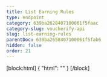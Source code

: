 ```yaml
---
title: List Earning Rules
type: endpoint
category: 639ba2628407100061f5faac
category-slug: voucherify-api
slug: list-earning-rules
parentDoc: 639ba2658407100061f5fab6
hidden: false
order: 21
---
```

[block:html]
{
  "html": "<style>\n[title=\"Toggle library\"] { \n  display: none; }\n.LanguagePicker-divider { \n  display: none; }\n.Playground-section3VTXuaYZivJK > .APISectionHeader3LN_-QIR0m7x {\n  display: none; }\n.LanguagePicker-languages1qVVo_v6AlP9 {\n  display: none; }\n</style>"
}
[/block]